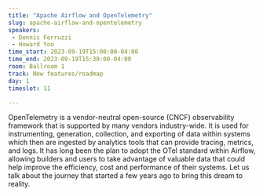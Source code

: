 ```yaml
---
title: "Apache Airflow and OpenTelemetry"
slug: apache-airflow-and-opentelemetry
speakers:
 - Dennis Ferruzzi
 - Howard Yoo
time_start: 2023-09-19T15:00:00-04:00
time_end: 2023-09-19T15:30:00-04:00
room: Ballroom 1
track: New features/roadmap
day: 1
timeslot: 11

---
```


OpenTelemetry is a vendor-neutral open-source (CNCF) observability framework that is supported by many vendors industry-wide. It is used for instrumenting, generation, collection, and exporting of data within systems which then are ingested by analytics tools that can provide tracing, metrics, and logs. It has long been the plan to adopt the OTel standard within Airflow, allowing builders and users to take advantage of valuable data that could help improve the efficiency, cost and performance of their systems. Let us talk about the journey that started a few years ago to bring this dream to reality.